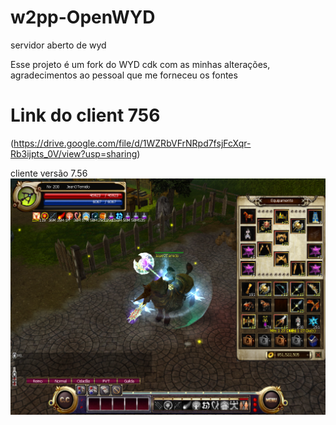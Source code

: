 # w2pp-OpenWYD
servidor aberto de wyd

Esse projeto é um fork do WYD cdk com as minhas alterações, agradecimentos ao pessoal que me forneceu os fontes

# Link do client 756
(https://drive.google.com/file/d/1WZRbVFrNRpd7fsjFcXqr-Rb3ijpts_0V/view?usp=sharing)

cliente versão 7.56
<img src="images/sv.bmp"><br>
